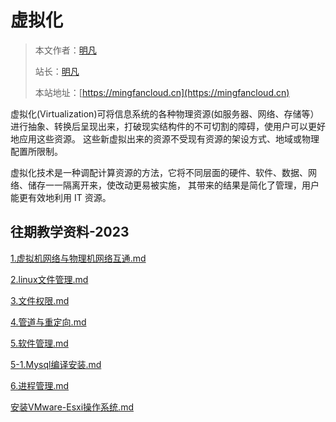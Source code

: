# 虚拟化

> 本文作者：[明凡]()
>
> 站长：[明凡]()
>
> 本站地址：[https://mingfancloud.cn](https://mingfancloud.cn)

虚拟化(Virtualization)可将信息系统的各种物理资源(如服务器、网络、存储等）
进行抽象、转换后呈现出来，打破现实结构件的不可切割的障碍，使用户可以更好地应用这些资源。
这些新虚拟出来的资源不受现有资源的架设方式、地域或物理配置所限制。

虚拟化技术是一种调配计算资源的方法，它将不同层面的硬件、软件、数据、网络、储存一一隔离开来，使改动更易被实施，
其带来的结果是简化了管理，用户能更有效地利用 IT 资源。

## 往期教学资料-2023

[1.虚拟机网络与物理机网络互通.md](1.虚拟机网络与物理机网络互通.md)

[2.linux文件管理.md](2.linux文件管理.md)

[3.文件权限.md](3.文件权限.md)

[4.管道与重定向.md](4.管道与重定向.md)

[5.软件管理.md](5.软件管理.md)

[5-1.Mysql编译安装.md](5-1.Mysql编译安装.md)

[6.进程管理.md](6.进程管理.md)

[安装VMware-Esxi操作系统.md](安装VMware-Esxi操作系统.md)



